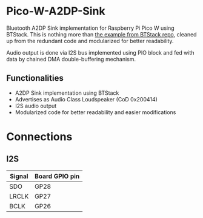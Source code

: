 # Pico-W-A2DP-Sink

Bluetooth A2DP Sink implementation for Raspberry Pi Pico W using BTStack. This is nothing more than [the example from BTStack repo](https://github.com/bluekitchen/btstack/blob/master/example/a2dp_sink_demo.c), cleaned up from the redundant code and modularized for better readability. 

Audio output is done via I2S bus implemented using PIO block and fed with data by chained DMA double-buffering mechanism.

## Functionalities
* A2DP Sink implementation using BTStack
* Advertises as Audio Class Loudspeaker (CoD 0x200414)
* I2S audio output
* Modularized code for better readability and easier modifications

# Connections

## I2S

| Signal | Board GPIO pin |
|--------|----------------|
| SDO    | GP28           |
| LRCLK  | GP27           |
| BCLK   | GP26           |
